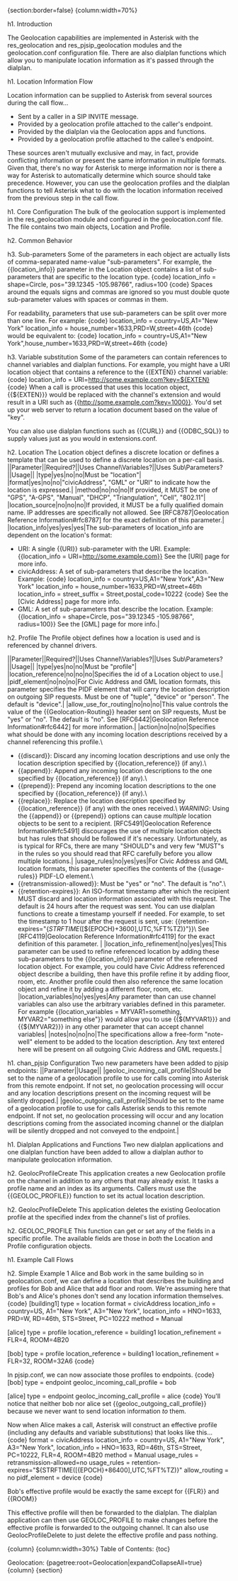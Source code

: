 {section:border=false}
{column:width=70%}

h1. Introduction

The Geolocation capabilities are implemented in Asterisk with the res_geolocation and res_pjsip_geolocation modules and the geolocation.conf configuration file.  There are also dialplan functions which allow you to manipulate location information as it's passed through the dialplan.

h1. Location Information Flow

Location information can be supplied to Asterisk from several sources during the call flow...
* Sent by a caller in a SIP INVITE message.
* Provided by a geolocation profile attached to the caller's endpoint.
* Provided by the dialplan via the Geolocation apps and functions.
* Provided by a geolocation profile attached to the callee's endpoint.

These sources aren't mutually exclusive and may, in fact, provide conflicting information or present the same information in multiple formats.  Given that, there's no way for Asterisk to merge information nor is there a way for Asterisk to automatically determine which source should take precedence.  However, you can use the geolocation profiles and the dialplan functions to tell Asterisk what to do with the location information received from the previous step in the call flow.

h1. Core Configuration
The bulk of the geolocation support is implemented in the res_geolocation module and configured in the geolocation.conf file.  The file contains two main objects, Location and Profile.

h2. Common Behavior

h3. Sub-parameters
Some of the parameters in each object are actually lists of comma-separated name-value "sub-parameters".   For example, the {{location_info}} parameter in the Location object contains a list of sub-parameters that are specific to the location type.
{code}
location_info = shape=Circle, pos="39.12345 -105.98766", radius=100
{code}
Spaces around the equals signs and commas are ignored so you must double quote sub-parameter values with spaces or commas in them.

For readability, parameters that use sub-parameters can be split over more than one line.  For example:
{code}
location_info = country=US,A1="New York"
location_info = house_number=1633,PRD=W,street=46th
{code}
would be equivalent to:
{code}
location_info = country=US,A1="New York",house_number=1633,PRD=W,street=46th
{code}

h3. Variable substitution
Some of the parameters can contain references to channel variables and dialplan functions.  For example, you might have a URI location object that contains a reference to the {{EXTEN}} channel variable:
{code}
location_info = URI=http://some.example.com?key=${EXTEN}
{code}
When a call is processed that uses this location object, {{$\{EXTEN\}}} would be replaced with the channel's extension and would result in a URI such as {{http://some.example.com?key=1000}}.  You'd set up your web server to return a location document based on the value of "key".

You can also use dialplan functions such as {{CURL}} and {{ODBC_SQL}} to supply values just as you would in extensions.conf.

h2. Location
The Location object defines a discrete location or defines a template that can be used to define a discrete location on a per-call basis.
||Parameter||Required?||Uses Channel\\Variables?||Uses Sub\\Parameters?||Usage||
|type|yes|no|no|Must be "location"|
|format|yes|no|no|"civicAddress", "GML" or "URI" to indicate how the location is expressed.|
|method|no|no|no|If provided, it MUST be one of "GPS", "A-GPS", "Manual", "DHCP", "Triangulation", "Cell", "802.11"|
|location_source|no|no|no|If provided, it MUST be a fully qualified domain name.  IP addresses are specifically not allowed.
See [RFC8787|Geolocation Reference Information#rfc8787] for the exact definition of this parameter.|
|location_info|yes|yes|yes|The sub-parameters of location_info are dependent on the location's format:
* URI: A single {{URI}} sub-parameter with the URI.
Example: {{location_info = URI=http://some.example.com}}
See the [URI] page for more info.
* civicAddress: A set of sub-parameters that describe the location.
Example:
{code}
location_info = country=US,A1="New York",A3="New York"
location_info = house_number=1633,PRD=W,street=46th
location_info = street_suffix = Street,postal_code=10222
{code}
See the [Civic Address] page for more info.
* GML: A set of sub-parameters that describe the location.
Example: {{location_info = shape=Circle, pos="39.12345 -105.98766", radius=100}}
See the [GML] page for more info.|


h2. Profile
The Profile object defines how a location is used and is referenced by channel drivers.

||Parameter||Required?||Uses Channel\\Variables?||Uses Sub\\Parameters?||Usage||
|type|yes|no|no|Must be "profile"|
|location_reference|no|no|no|Specifies the id of a Location object to use.|
|pidf_element|no|no|no|For Civic Address and GML location formats, this parameter specifies the PIDF element that will carry the location description on outgoing SIP requests.  Must be one of "tuple", "device" or "person".  The default is "device".|
|allow_use_for_routing|no|no|no|This value controls the value of the {{Geolocation-Routing}} header sent on SIP requests,  Must be "yes" or "no".  The default is "no".
See [RFC6442|Geolocation Reference Information#rfc6442] for more information.|
|action|no|no|no|Specifies what should be done with any incoming location descriptions received by a channel referencing this profile.\\
* {{discard}}: Discard any incoming location descriptions and use only the location description specified by {{location_reference}} (if any).\\
* {{append}}: Append any incoming location descriptions to the one specified by {{location_reference}} (if any).\\
* {{prepend}}: Prepend any incoming location descriptions to the one specified by {{location_reference}} (if any).\\
* {{replace}}: Replace the location description specified by {{location_reference}} (if any) with the ones received.\\
*WARNING*: Using the {{append}} or {{prepend}} options can cause _multiple_ location objects to be sent to a recipient. [RFC5491|Geolocation Reference Information#rfc5491] discourages the use of multiple location objects but has rules that should be followed if it's necessary.  Unfortunately, as is typical for RFCs, there are many "SHOULD"s and very few "MUST"s in the rules so you should read that RFC carefully before you allow multiple locations.|
|usage_rules|no|yes|yes|For Civic Address and GML location formats, this parameter specifies the contents of the {{usage-rules}} PIDF-LO element.\\
* {{retransmission-allowed}}: Must be "yes" or "no".  The default is "no".\\
* {{retention-expires}}: An ISO-format timestamp after which the recipient MUST discard and location information associated with this request.  The default is 24 hours after the request was sent.  You can use dialplan functions to create a timestamp yourself if needed.  For example, to set the timestamp to 1 hour after the request is sent, use:
{{retention-expires="$\{STRFTIME($[$\{EPOCH\}+3600],UTC,%FT%TZ)\}"}}\\
See [RFC4119|Geolocation Reference Information#rfc4119] for the exact definition of this parameter.
|
|location_info_refinement|no|yes|yes|This parameter can be used to refine referenced location by adding these sub-parameters to the {{location_info}} parameter of the referenced location object.  For example, you could have Civic Address referenced object describe a building, then have this profile refine it by adding floor, room, etc.  Another profile could then also reference the same location object and refine it by adding a different floor, room, etc.
|location_variables|no|yes|yes|Any parameter than can use channel variables can also use the arbitrary variables defined in this parameter.  For example {{location_variables = MYVAR1=something, MYVAR2="something else"}} would allow you to use {{$\{MYVAR1\}}} and {{$\{MYVAR2\}}} in any other parameter that can accept channel variables|
|notes|no|no|no|The specifications allow a free-form "note-well" element to be added to the location description.  Any text entered here will be present on all outgoing Civic Address and GML requests.|

h1. chan_pjsip Configuration
Two new parameters have been added to pjsip endpoints:
||Parameter||Usage||
|geoloc_incoming_call_profile|Should be set to the name of a geolocation profile to use for calls coming into Asterisk from this remote endpoint.  If not set, no geolocation processing will occur and any location descriptions present on the incoming request will be silently dropped.|
|geoloc_outgoing_call_profile|Should be set to the name of a geolocation profile to use for calls Asterisk sends to this remote endpoint.  If not set, no geolocation processing will occur and any location descriptions coming from the associated incoming channel or the dialplan will be silently dropped and not conveyed to the endpoint.|

h1. Dialplan Applications and Functions
Two new dialplan applications and one dialplan function have been added to allow a dialplan author to manipulate geolocation information.

h2. GeolocProfileCreate
This application creates a new Geolocation profile on the channel in addition to any others that may already exist.  It tasks a profile name and an index as its arguments.  Callers must use the {{GEOLOC_PROFILE}} function to set its actual location description.

h2. GeolocProfileDelete
This application deletes the existing Geolocation profile at the specified index from the channel's list of profiles.

h2. GEOLOC_PROFILE
This function can get or set any of the fields in a specific profile.  The available fields are those in _both_ the Location and Profile configuration objects.

h1. Example Call Flows

h2. Simple Example 1
Alice and Bob work in the same building so in geolocation.conf, we can define a location that describes the building and profiles for Bob and Alice that add floor and room.  We're assuming here that Bob's and Alice's phones don't send any location information themselves.
{code}
[building1]
type = location
format = civicAddress
location_info = country=US, A1="New York", A3="New York",
location_info = HNO=1633, PRD=W, RD=46th, STS=Street, PC=10222
method = Manual

[alice]
type = profile
location_reference = building1
location_refinement = FLR=4, ROOM=4B20

[bob]
type = profile
location_reference = building1
location_refinement = FLR=32, ROOM=32A6
{code}

In pjsip.conf, we can now associate those profiles to endpoints.
{code}
[bob]
type = endpoint
geoloc_incoming_call_profile = bob

[alice]
type = endpoint
geoloc_incoming_call_profile = alice
{code}
You'll notice that neither bob nor alice set {{geoloc_outgoing_call_profile}} because we never want to send location information _to_ them.

Now when Alice makes a call, Asterisk will construct an effective profile (including any defaults and variable substitutions) that looks like this...
{code}
format = civicAddress
location_info = country=US, A1="New York", A3="New York",
location_info = HNO=1633, RD=46th, STS=Street, PC=10222, FLR=4, ROOM=4B20
method = Manual
usage_rules = retransmission-allowed=no
usage_rules = retention-expires="${STRFTIME($[${EPOCH}+86400],UTC,%FT%TZ)}"
allow_routing = no
pidf_element = device
{code}

Bob's effective profile would be exactly the same except for {{FLR}} and {{ROOM}}

This effective profile will then be forwarded to the dialplan.  The dialplan application can then use GEOLOC_PROFILE to make changes before the effective profile is forwarded to the outgoing channel.  It can also use GeolocProfileDelete to just delete the effective profile and pass nothing.

{column}
{column:width=30%}
Table of Contents:
{toc}


Geolocation:
{pagetree:root=Geolocation|expandCollapseAll=true}
{column}
{section}
